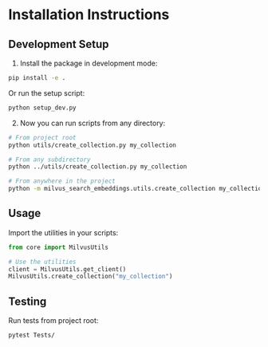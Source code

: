 # Installation Instructions

## Development Setup

1. Install the package in development mode:
```bash
pip install -e .
```

Or run the setup script:
```bash
python setup_dev.py
```

2. Now you can run scripts from any directory:
```bash
# From project root
python utils/create_collection.py my_collection

# From any subdirectory
python ../utils/create_collection.py my_collection

# From anywhere in the project
python -m milvus_search_embeddings.utils.create_collection my_collection
```

## Usage

Import the utilities in your scripts:
```python
from core import MilvusUtils

# Use the utilities
client = MilvusUtils.get_client()
MilvusUtils.create_collection("my_collection")
```

## Testing

Run tests from project root:
```bash
pytest Tests/
```